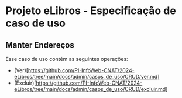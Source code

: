 # Projeto eLibros - Especificação de caso de uso 

##  Manter Endereços
Esse caso de uso contém as seguintes operações:

- (Ver)[https://github.com/PI-InfoWeb-CNAT/2024-eLibros/tree/main/docs/admin/casos_de_uso/CRUD/ver.md]
- (Excluir)[https://github.com/PI-InfoWeb-CNAT/2024-eLibros/tree/main/docs/admin/casos_de_uso/CRUD/excluir.md]